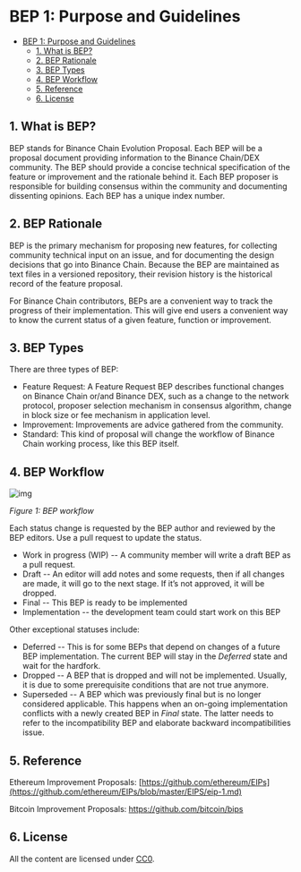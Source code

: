 # BEP 1: Purpose and Guidelines


- [BEP 1: Purpose and Guidelines](#bep-1--purpose-and-guidelines)
  * [1.  What is BEP?](#1--what-is-bep-)
  * [2.  BEP Rationale](#2--bep-rationale)
  * [3.  BEP Types](#3--bep-types)
  * [4.  BEP Workflow](#4--bep-workflow)
  * [5.  Reference](#5--reference)
  * [6.  License](#6--license)


## 1.  What is BEP?

BEP stands for Binance Chain Evolution Proposal. Each BEP will be a proposal document providing information to the Binance Chain/DEX community. The BEP should provide a concise technical specification of the feature or improvement and the rationale behind it. Each BEP proposer is responsible for building consensus within the community and documenting dissenting opinions. Each BEP has a unique index number.

## 2.  BEP Rationale

BEP is the primary mechanism for proposing new features, for collecting community technical input on an issue, and for documenting the design decisions that go into Binance Chain. Because the BEP are maintained as text files in a versioned repository, their revision history is the historical record of the feature proposal.

For Binance Chain contributors, BEPs are a convenient way to track the progress of their implementation. This will give end users a convenient way to know the current status of a given feature, function or improvement.

##  3.  BEP Types

There are three types of BEP:

- Feature Request: A Feature Request BEP describes functional changes on Binance Chain or/and Binance DEX, such as a change to the network protocol, proposer selection mechanism in consensus algorithm, change in block size or fee mechanism in application level.
- Improvement: Improvements are advice gathered from the community.
- Standard: This kind of proposal will change the workflow of Binance Chain working process, like this BEP itself. 

## 4.  BEP Workflow

![img](https://lh3.googleusercontent.com/auaU1Ur5SZZKVcwQrFrHN-3T1vUP8C1wCjFWqJzzJpcdVCHR4JXe1Mzm7hCFuoEqVjkUOZIF5WrwK47jGw8r3wp9RLEPvAWY6DOsncNz0yCeVc84qew1Xf7ouk1qrcNdXpjGSNQG)

*Figure 1: BEP workflow*

Each status change is requested by the BEP author and reviewed by the BEP editors. Use a pull request to update the status.

- Work in progress (WIP) -- A community member will write a draft BEP as a pull request. 
- Draft -- An editor will add notes and some requests, then if all changes are made, it will go to the next stage. If it’s not approved, it will be dropped. 
- Final -- This BEP is ready to be implemented
- Implementation -- the development team could start work on this BEP

Other exceptional statuses include:

- Deferred -- This is for some BEPs that depend on changes of a future BEP implementation. The current BEP will stay in the *Deferred* state and wait for the hardfork.
- Dropped -- A BEP that is dropped and will not be implemented. Usually, it is due to some prerequisite conditions that are not true anymore.
- Superseded -- A BEP which was previously final but is no longer considered applicable. This happens when an on-going implementation conflicts with a newly created BEP in *Final* state. The latter needs to refer to the incompatibility BEP and elaborate backward incompatibilities issue. 

## 5.  Reference

Ethereum Improvement Proposals:  [https://github.com/ethereum/EIPs](https://github.com/ethereum/EIPs/blob/master/EIPS/eip-1.md)

Bitcoin Improvement Proposals:  <https://github.com/bitcoin/bips>

##  6.  License

All the content are licensed under [CC0](https://creativecommons.org/publicdomain/zero/1.0/).